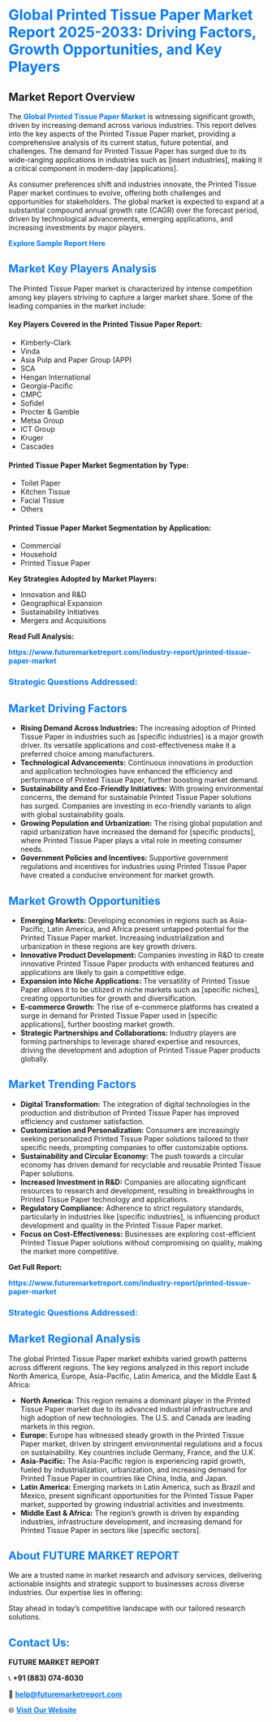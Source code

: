 <h1 style="color: #007BFF;">Global Printed Tissue Paper Market Report 2025-2033: Driving Factors, Growth Opportunities, and Key Players</h1>

<section id="overview">
<h2>Market Report Overview</h2>
<p>The <a href="https://www.futuremarketreport.com/industry-report/printed-tissue-paper-market" style="color: #007BFF; text-decoration: none;"><strong>Global Printed Tissue Paper Market</strong></a> is witnessing significant growth, driven by increasing demand across various industries. This report delves into the key aspects of the Printed Tissue Paper market, providing a comprehensive analysis of its current status, future potential, and challenges. The demand for Printed Tissue Paper has surged due to its wide-ranging applications in industries such as [insert industries], making it a critical component in modern-day [applications].</p>
<p>As consumer preferences shift and industries innovate, the Printed Tissue Paper market continues to evolve, offering both challenges and opportunities for stakeholders. The global market is expected to expand at a substantial compound annual growth rate (CAGR) over the forecast period, driven by technological advancements, emerging applications, and increasing investments by major players.</p>
</section>

<section id="overview">
<p><a href="https://www.futuremarketreport.com/request-sample/reportId=113044" style="color: #007BFF; text-decoration: none;"><strong>Explore Sample Report Here</strong></a></p>
</section>

<section id="key-players">
<h2 style="color: #007BFF;">Market Key Players Analysis</h2>
<p>The Printed Tissue Paper market is characterized by intense competition among key players striving to capture a larger market share. Some of the leading companies in the market include:</p>
<h4>Key Players Covered in the Printed Tissue Paper Report:</h4>
<ul><li>Kimberly-Clark</li><li>Vinda</li><li>Asia Pulp and Paper Group (APP)</li><li>SCA</li><li>Hengan International</li><li>Georgia-Pacific</li><li>CMPC</li><li>Sofidel</li><li>Procter &amp; Gamble</li><li>Metsa Group</li><li>ICT Group</li><li>Kruger</li><li>Cascades</li></ul>
<h4>Printed Tissue Paper Market Segmentation by Type:</h4>
<ul><li>Toilet Paper</li><li>Kitchen Tissue</li><li>Facial Tissue</li><li>Others</li></ul>

<h4>Printed Tissue Paper Market Segmentation by Application:</h4>
<ul><li>Commercial</li><li>Household</li><li>Printed Tissue Paper</li></ul>
<p><strong>Key Strategies Adopted by Market Players:</strong></p>
<ul>
<li>Innovation and R&D</li>
<li>Geographical Expansion</li>
<li>Sustainability Initiatives</li>
<li>Mergers and Acquisitions</li>
</ul>
</section>

<section>
<p><strong>Read Full Analysis: </strong></p><a href="https://www.futuremarketreport.com/industry-report/printed-tissue-paper-market" style="color: #007BFF; text-decoration: none;"><strong>https://www.futuremarketreport.com/industry-report/printed-tissue-paper-market</strong></a>
<h3 style="color: #007BFF;">Strategic Questions Addressed:</h3>
</section>

<section id="driving-factors">
<h2 style="color: #007BFF;">Market Driving Factors</h2>
<ul>
<li><strong>Rising Demand Across Industries:</strong> The increasing adoption of Printed Tissue Paper in industries such as [specific industries] is a major growth driver. Its versatile applications and cost-effectiveness make it a preferred choice among manufacturers.</li>
<li><strong>Technological Advancements:</strong> Continuous innovations in production and application technologies have enhanced the efficiency and performance of Printed Tissue Paper, further boosting market demand.</li>
<li><strong>Sustainability and Eco-Friendly Initiatives:</strong> With growing environmental concerns, the demand for sustainable Printed Tissue Paper solutions has surged. Companies are investing in eco-friendly variants to align with global sustainability goals.</li>
<li><strong>Growing Population and Urbanization:</strong> The rising global population and rapid urbanization have increased the demand for [specific products], where Printed Tissue Paper plays a vital role in meeting consumer needs.</li>
<li><strong>Government Policies and Incentives:</strong> Supportive government regulations and incentives for industries using Printed Tissue Paper have created a conducive environment for market growth.</li>
</ul>
</section>

<section id="growth-opportunities">
<h2 style="color: #007BFF;">Market Growth Opportunities</h2>
<ul>
<li><strong>Emerging Markets:</strong> Developing economies in regions such as Asia-Pacific, Latin America, and Africa present untapped potential for the Printed Tissue Paper market. Increasing industrialization and urbanization in these regions are key growth drivers.</li>
<li><strong>Innovative Product Development:</strong> Companies investing in R&D to create innovative Printed Tissue Paper products with enhanced features and applications are likely to gain a competitive edge.</li>
<li><strong>Expansion into Niche Applications:</strong> The versatility of Printed Tissue Paper allows it to be utilized in niche markets such as [specific niches], creating opportunities for growth and diversification.</li>
<li><strong>E-commerce Growth:</strong> The rise of e-commerce platforms has created a surge in demand for Printed Tissue Paper used in [specific applications], further boosting market growth.</li>
<li><strong>Strategic Partnerships and Collaborations:</strong> Industry players are forming partnerships to leverage shared expertise and resources, driving the development and adoption of Printed Tissue Paper products globally.</li>
</ul>
</section>

<section id="trending-factors">
<h2 style="color: #007BFF;">Market Trending Factors</h2>
<ul>
<li><strong>Digital Transformation:</strong> The integration of digital technologies in the production and distribution of Printed Tissue Paper has improved efficiency and customer satisfaction.</li>
<li><strong>Customization and Personalization:</strong> Consumers are increasingly seeking personalized Printed Tissue Paper solutions tailored to their specific needs, prompting companies to offer customizable options.</li>
<li><strong>Sustainability and Circular Economy:</strong> The push towards a circular economy has driven demand for recyclable and reusable Printed Tissue Paper solutions.</li>
<li><strong>Increased Investment in R&D:</strong> Companies are allocating significant resources to research and development, resulting in breakthroughs in Printed Tissue Paper technology and applications.</li>
<li><strong>Regulatory Compliance:</strong> Adherence to strict regulatory standards, particularly in industries like [specific industries], is influencing product development and quality in the Printed Tissue Paper market.</li>
<li><strong>Focus on Cost-Effectiveness:</strong> Businesses are exploring cost-efficient Printed Tissue Paper solutions without compromising on quality, making the market more competitive.</li>
</ul>
</section>

<section>
<p><strong>Get Full Report: </strong></p><a href="https://www.futuremarketreport.com/industry-report/printed-tissue-paper-market" style="color: #007BFF; text-decoration: none;"><strong>https://www.futuremarketreport.com/industry-report/printed-tissue-paper-market</strong></a>
<h3 style="color: #007BFF;">Strategic Questions Addressed:</h3>
</section>


<section id="regional-analysis">
<h2 style="color: #007BFF;">Market Regional Analysis</h2>
<p>The global Printed Tissue Paper market exhibits varied growth patterns across different regions. The key regions analyzed in this report include North America, Europe, Asia-Pacific, Latin America, and the Middle East & Africa:</p>
<ul>
<li><strong>North America:</strong> This region remains a dominant player in the Printed Tissue Paper market due to its advanced industrial infrastructure and high adoption of new technologies. The U.S. and Canada are leading markets in this region.</li>
<li><strong>Europe:</strong> Europe has witnessed steady growth in the Printed Tissue Paper market, driven by stringent environmental regulations and a focus on sustainability. Key countries include Germany, France, and the U.K.</li>
<li><strong>Asia-Pacific:</strong> The Asia-Pacific region is experiencing rapid growth, fueled by industrialization, urbanization, and increasing demand for Printed Tissue Paper in countries like China, India, and Japan.</li>
<li><strong>Latin America:</strong> Emerging markets in Latin America, such as Brazil and Mexico, present significant opportunities for the Printed Tissue Paper market, supported by growing industrial activities and investments.</li>
<li><strong>Middle East & Africa:</strong> The region’s growth is driven by expanding industries, infrastructure development, and increasing demand for Printed Tissue Paper in sectors like [specific sectors].</li>
</ul>
</section>

<footer>
<h2 style="color: #007BFF;">About FUTURE MARKET REPORT</h2>
<p>We are a trusted name in market research and advisory services, delivering actionable insights and strategic support to businesses across diverse industries. Our expertise lies in offering:</p>

<p>Stay ahead in today’s competitive landscape with our tailored research solutions.</p>

<h2 style="color: #007BFF;">Contact Us:</h2>
<p><strong>FUTURE MARKET REPORT</strong></p>
<p>📞 <strong>+91 (883) 074-8030</strong></p>
<p>📧 <strong><a href="mailto:help@futuremarketreport.com" style="color: #007BFF;">help@futuremarketreport.com</a></strong></p>
<p>🌐 <strong><a href="https://www.futuremarketreport.com/" style="color: #007BFF;">Visit Our Website</a></strong></p>
</footer>